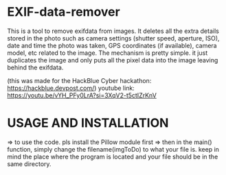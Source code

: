# EXIF-data-remover
This is a tool to remove exifdata from images. It deletes all the extra details stored in the photo such as camera settings (shutter speed, aperture, ISO), date and time the photo was taken, GPS coordinates (if available), camera model, etc related to the image. The mechanism is pretty simple. it just duplicates the image and only puts all the pixel data into the image leaving behind the exifdata.

(this was made for the HackBlue Cyber hackathon: https://hackblue.devpost.com/)
youtube link: https://youtu.be/vYH_PFy0LrA?si=3XqV2-t5ctIZrKnV

# USAGE AND INSTALLATION
=> to use the code. pls install the Pillow module first
=> then in the main() function, simply change the filename(imgToDo) to what your file is. keep in mind the place where the program is located and your file should be in the same directory.


